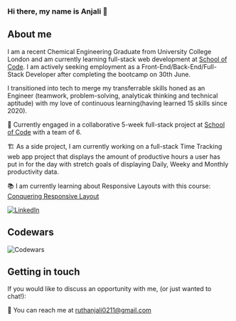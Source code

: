 ### Hi there, my name is Anjali 👋


## About me 

I am a recent Chemical Engineering Graduate from University College London and am currently learning full-stack web development at [School of Code](https://www.schoolofcode.co.uk/). I am actively seeking employment as a Front-End/Back-End/Full-Stack Developer after completing the bootcamp on 30th June.

I transitioned into tech to merge my transferrable skills honed as an Engineer (teamwork, problem-solving, analyticak thinking and technical aptitude) with my love of continuous learning(having learned 15 skills since 2020). 

👥 Currently engaged in a collaborative 5-week full-stack project at [School of Code](https://www.schoolofcode.co.uk/) with a team of 6.

🏗️ As a side project, I am currently working on a full-stack Time Tracking web app project that displays the amount of productive hours a user has put in for the day with stretch goals of displaying Daily, Weeky and Monthly productivity data. 

📚 I am currently learning about Responsive Layouts with this course: [Conquering Responsive Layout](https://courses.kevinpowell.co/conquering-responsive-layouts) 

[![LinkedIn](https://www.linkedin.com/img/webpromo/btn_viewmy_160x33.png)](https://www.linkedin.com/in/anjali-ruth-muthusamy)

## Codewars
![Codewars](https://github.r2v.ch/codewars?user=anjaliruth&stroke=%2343B6B6)


## Getting in touch

If you would like to discuss an opportunity with me, (or just wanted to chat!): 

📩 You can reach me at [ruthanjali0211@gmail.com](mailto:ruthanjali0211@gmail.com)
<!--
**anjaliruth/anjaliruth** is a ✨ _special_ ✨ repository because its `README.md` (this file) appears on your GitHub profile.

Here are some ideas to get you started:

I am about to start with the School of Code bootcamp to become a FullStack Javascript web developer!

I have learnt the basics of HTML and CSS!

- 🔭 I’m currently working on ...
- 🌱 I’m currently learning ...
- 👯 I’m looking to collaborate on ...
- 🤔 I’m looking for help with ...
- 💬 Ask me about ...
- 📫 How to reach me: ...
- 😄 Pronouns: ...
- ⚡ Fun fact: ...
-->
